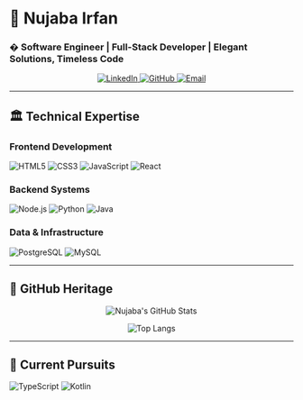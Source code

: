 # 💎 Nujaba Irfan 

### � **Software Engineer** | **Full-Stack Developer** | **Elegant Solutions, Timeless Code**

<p align="center">
  <a href="https://www.linkedin.com/in/yourprofile" target="_blank">
    <img src="https://img.shields.io/badge/LinkedIn-0A0A0A?style=for-the-badge&logo=linkedin&logoColor=white&labelColor=0A0A0A" alt="LinkedIn">
  </a>
  <a href="https://github.com/nujabairfan">
    <img src="https://img.shields.io/badge/GitHub-0A0A0A?style=for-the-badge&logo=github&logoColor=white&labelColor=0A0A0A" alt="GitHub">
  </a>
  <a href="mailto:youremail@gmail.com">
    <img src="https://img.shields.io/badge/Email-0A0A0A?style=for-the-badge&logo=gmail&logoColor=white&labelColor=0A0A0A" alt="Email">
  </a>
</p>

---

## 🏛 **Technical Expertise** 

### **Frontend Development**  
![HTML5](https://img.shields.io/badge/-HTML5-0A0A0A?style=flat-square&logo=html5&logoColor=white)
![CSS3](https://img.shields.io/badge/-CSS3-0A0A0A?style=flat-square&logo=css3&logoColor=white)
![JavaScript](https://img.shields.io/badge/-JavaScript-0A0A0A?style=flat-square&logo=javascript&logoColor=white)
![React](https://img.shields.io/badge/-React-0A0A0A?style=flat-square&logo=react&logoColor=white)

### **Backend Systems**  
![Node.js](https://img.shields.io/badge/-Node.js-0A0A0A?style=flat-square&logo=node.js&logoColor=white)
![Python](https://img.shields.io/badge/-Python-0A0A0A?style=flat-square&logo=python&logoColor=white)
![Java](https://img.shields.io/badge/-Java-0A0A0A?style=flat-square&logo=openjdk&logoColor=white)

### **Data & Infrastructure**  
![PostgreSQL](https://img.shields.io/badge/-PostgreSQL-0A0A0A?style=flat-square&logo=postgresql&logoColor=white)
![MySQL](https://img.shields.io/badge/-MySQL-0A0A0A?style=flat-square&logo=mysql&logoColor=white)

---

## **📜 GitHub Heritage** 

<div align="center">
  
  ![Nujaba's GitHub Stats](https://github-readme-stats.vercel.app/api?username=nujabairfan&show_icons=true&theme=merko&hide_border=true&count_private=true&include_all_commits=true&bg_color=0A0A0A&title_color=FFFFFF&text_color=FFFFFF&icon_color=FFFFFF)
  
  ![Top Langs](https://github-readme-stats.vercel.app/api/top-langs/?username=nujabairfan&layout=compact&theme=merko&hide_border=true&bg_color=0A0A0A&title_color=FFFFFF&text_color=FFFFFF)
  
</div>

---

## **🔮 Current Pursuits** 
![TypeScript](https://img.shields.io/badge/-TypeScript-0A0A0A?style=flat-square&logo=typescript&logoColor=white)
![Kotlin](https://img.shields.io/badge/-Kotlin-0A0A0A?style=flat-square&logo=kotlin&logoColor=white)
